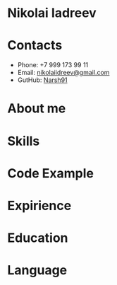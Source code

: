 # Nikolai Iadreev
# Contacts
* Phone: +7 999 173 99 11
* Email: nikolaiidreev@gmail.com
* GutHub: [Narsh91](https://github.com/Narsh91)
# About me
# Skills
# Code Example
# Expirience
# Education
# Language